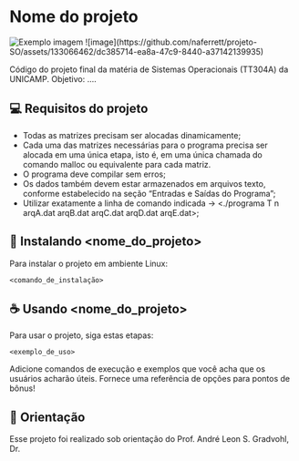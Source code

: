 # Nome do projeto

<img src="imagem.png" alt="Exemplo imagem">
![image](https://github.com/naferrett/projeto-SO/assets/133066462/dc385714-ea8a-47c9-8440-a37142139935)


Código do projeto final da matéria de Sistemas Operacionais (TT304A) da UNICAMP.
Objetivo: ....

## 💻 Requisitos do projeto

- Todas as matrizes precisam ser alocadas dinamicamente;
- Cada uma das matrizes necessárias para o programa precisa ser alocada em uma única etapa, isto é, em uma única chamada do comando malloc ou equivalente para cada matriz.
- O programa deve compilar sem erros;
- Os dados também devem estar armazenados em arquivos texto, conforme estabelecido na seção “Entradas e Saídas do Programa”;
- Utilizar exatamente a linha de comando indicada -> <./programa T n arqA.dat arqB.dat arqC.dat arqD.dat arqE.dat>;

## 🚀 Instalando <nome_do_projeto>

Para instalar o projeto em ambiente Linux:

```
<comando_de_instalação>
```

## ☕ Usando <nome_do_projeto>

Para usar o projeto, siga estas etapas:

```
<exemplo_de_uso>
```

Adicione comandos de execução e exemplos que você acha que os usuários acharão úteis. Fornece uma referência de opções para pontos de bônus!

## 📝 Orientação

Esse projeto foi realizado sob orientação do Prof. André Leon S. Gradvohl, Dr.

